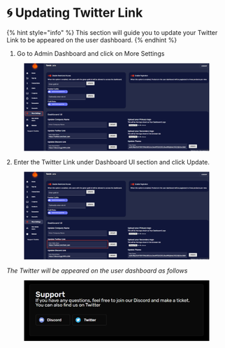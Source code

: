 # 🌀 Updating Twitter Link

{% hint style="info" %}
This section will guide you to update your Twitter Link to be appeared on the user dashboard.
{% endhint %}

1. Go to Admin Dashboard and click on More Settings

<figure><img src="../../.gitbook/assets/1 (11).png" alt=""><figcaption></figcaption></figure>

2\. Enter the Twitter Link under Dashboard UI section and click Update.

<figure><img src="../../.gitbook/assets/2 (6).png" alt=""><figcaption></figcaption></figure>



_The Twitter will be appeared on the user dashboard as follows_

<figure><img src="../../.gitbook/assets/3 (4).png" alt=""><figcaption></figcaption></figure>
